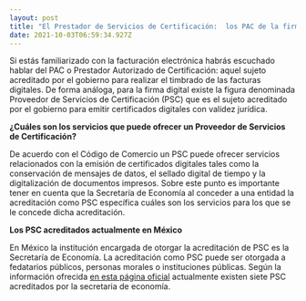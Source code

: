 ```yaml
---
layout: post
title: "El Prestador de Servicios de Certificación:  los PAC de la firma digital"
date: 2021-10-03T06:59:34.927Z
---
```

Si estás familiarizado con la facturación electrónica habrás escuchado hablar del PAC o Prestador Autorizado de Certificación: aquel sujeto acreditado por el gobierno para realizar el timbrado de las facturas digitales. De forma análoga, para la firma digital existe la figura denominada  Proveedor de Servicios de Certificación (PSC) que es el sujeto acreditado por el gobierno para emitir certificados digitales con validez jurídica.

**¿Cuáles son los servicios que puede ofrecer un Proveedor de Servicios de Certificación?**

De acuerdo con el Código de Comercio un PSC puede ofrecer servicios relacionados con la emisión de certificados digitales tales como la conservación de mensajes de datos, el sellado digital de tiempo y la digitalización de documentos impresos. Sobre este punto  es importante tener en cuenta que la Secretaría de Economía al conceder a una entidad la acreditación como PSC específica cuáles son los servicios para  los que se le concede dicha acreditación.

**Los PSC acreditados actualmente en México**

En México la institución encargada de  otorgar la acreditación de PSC es la Secretaría de Economía. La acreditación como PSC puede ser otorgada a fedatarios públicos, personas morales o instituciones públicas. Según la información ofrecida [en esta página oficial](http://www.firmadigital.gob.mx/directorio.html) actualmente existen siete PSC acreditados por la secretaria de economía.